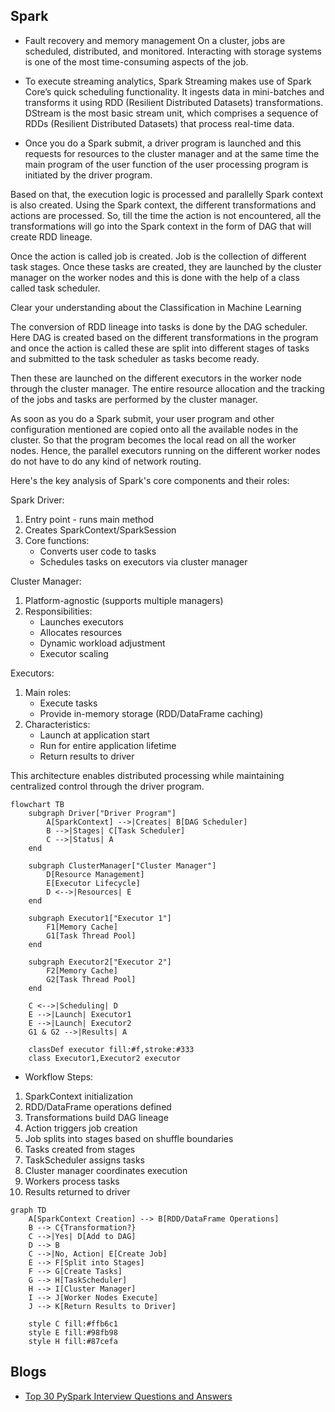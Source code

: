 ## Spark
- Fault recovery and memory management On a cluster, jobs are scheduled, distributed, and monitored. Interacting with storage systems is one of the most time-consuming aspects of the job.

- To execute streaming analytics, Spark Streaming makes use of Spark Core’s quick scheduling functionality. It ingests data in mini-batches and transforms it using RDD (Resilient Distributed Datasets) transformations. DStream is the most basic stream unit, which comprises a sequence of RDDs (Resilient Distributed Datasets) that process real-time data.

-  Once you do a Spark submit, a driver program is launched and this requests for resources to the cluster manager and at the same time the main program of the user function of the user processing program is initiated by the driver program.

Based on that, the execution logic is processed and parallelly Spark context is also created. Using the Spark context, the different transformations and actions are processed. So, till the time the action is not encountered, all the transformations will go into the Spark context in the form of DAG that will create RDD lineage.

Once the action is called job is created. Job is the collection of different task stages. Once these tasks are created, they are launched by the cluster manager on the worker nodes and this is done with the help of a class called task scheduler.

Clear your understanding about the Classification in Machine Learning

The conversion of RDD lineage into tasks is done by the DAG scheduler. Here DAG is created based on the different transformations in the program and once the action is called these are split into different stages of tasks and submitted to the task scheduler as tasks become ready.

Then these are launched on the different executors in the worker node through the cluster manager. The entire resource allocation and the tracking of the jobs and tasks are performed by the cluster manager.

As soon as you do a Spark submit, your user program and other configuration mentioned are copied onto all the available nodes in the cluster. So that the program becomes the local read on all the worker nodes. Hence, the parallel executors running on the different worker nodes do not have to do any kind of network routing.


Here's the key analysis of Spark's core components and their roles:

Spark Driver:
1. Entry point - runs main method
2. Creates SparkContext/SparkSession
3. Core functions:
   - Converts user code to tasks
   - Schedules tasks on executors via cluster manager

Cluster Manager:
1. Platform-agnostic (supports multiple managers)
2. Responsibilities:
   - Launches executors
   - Allocates resources
   - Dynamic workload adjustment
   - Executor scaling

Executors:
1. Main roles:
   - Execute tasks
   - Provide in-memory storage (RDD/DataFrame caching)
2. Characteristics:
   - Launch at application start
   - Run for entire application lifetime
   - Return results to driver

This architecture enables distributed processing while maintaining centralized control through the driver program.

```mermaid
flowchart TB
    subgraph Driver["Driver Program"]
        A[SparkContext] -->|Creates| B[DAG Scheduler]
        B -->|Stages| C[Task Scheduler]
        C -->|Status| A
    end
    
    subgraph ClusterManager["Cluster Manager"]
        D[Resource Management]
        E[Executor Lifecycle]
        D <-->|Resources| E
    end
    
    subgraph Executor1["Executor 1"]
        F1[Memory Cache]
        G1[Task Thread Pool]
    end
    
    subgraph Executor2["Executor 2"]
        F2[Memory Cache]
        G2[Task Thread Pool]
    end
    
    C <-->|Scheduling| D
    E -->|Launch| Executor1
    E -->|Launch| Executor2
    G1 & G2 -->|Results| A
    
    classDef executor fill:#f,stroke:#333
    class Executor1,Executor2 executor
```


- Workflow Steps:
1. SparkContext initialization
2. RDD/DataFrame operations defined
3. Transformations build DAG lineage
4. Action triggers job creation
5. Job splits into stages based on shuffle boundaries
6. Tasks created from stages
7. TaskScheduler assigns tasks
8. Cluster manager coordinates execution 
9. Workers process tasks
10. Results returned to driver

```mermaid
graph TD
    A[SparkContext Creation] --> B[RDD/DataFrame Operations]
    B --> C{Transformation?}
    C -->|Yes| D[Add to DAG]
    D --> B
    C -->|No, Action| E[Create Job]
    E --> F[Split into Stages]
    F --> G[Create Tasks]
    G --> H[TaskScheduler]
    H --> I[Cluster Manager]
    I --> J[Worker Nodes Execute]
    J --> K[Return Results to Driver]

    style C fill:#ffb6c1
    style E fill:#98fb98
    style H fill:#87cefa

```



## Blogs

- [Top 30 PySpark Interview Questions and Answers](https://www.analyticsvidhya.com/blog/2024/07/pyspark-interview-questions-and-answers/)